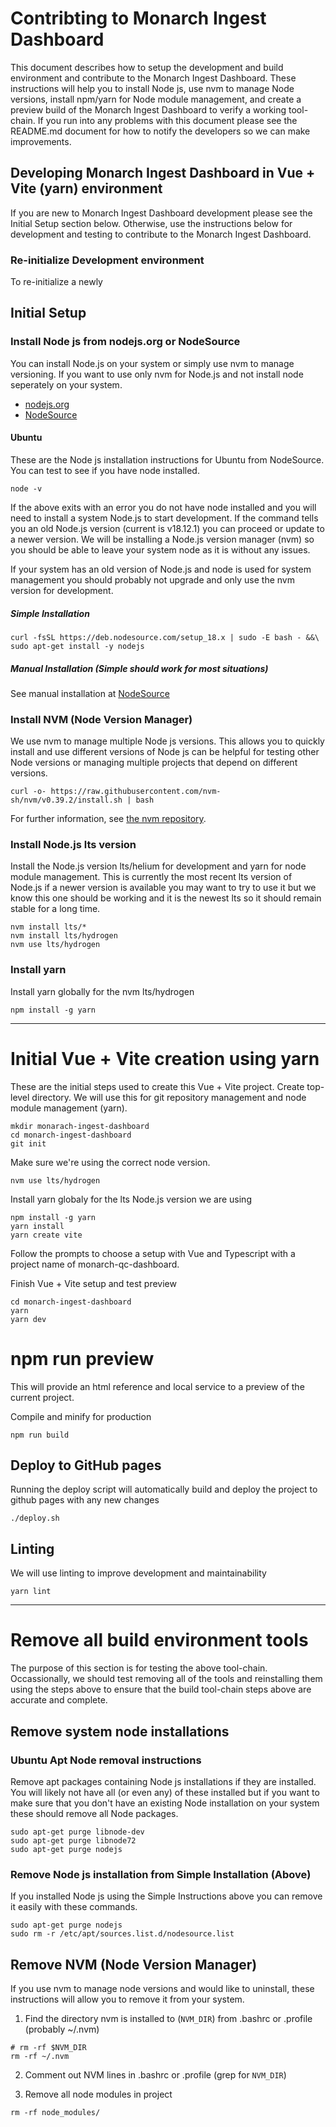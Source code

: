 # Contribting to Monarch Ingest Dashboard
This document describes how to setup the development and build environment and contribute to the Monarch Ingest Dashboard. These instructions will help you to install Node js, use nvm to manage Node versions, install npm/yarn for Node module management, and create a preview build of the Monarch Ingest Dashboard to verify a working tool-chain. If you run into any problems with this document please see the README.md document for how to notify the developers so we can make improvements.

## Developing Monarch Ingest Dashboard in Vue + Vite (yarn) environment
If you are new to Monarch Ingest Dashboard development please see the Initial Setup section below. Otherwise, use the instructions below for development and testing to contribute to the Monarch Ingest Dashboard.

### Re-initialize Development environment
To re-initialize a newly 

## Initial Setup
### Install Node js from nodejs.org or NodeSource
You can install Node.js on your system or simply use nvm to manage versioning. If you want to use only nvm for Node.js and not install node seperately on your system.
   * [nodejs.org](https://nodejs.org/)
   * [NodeSource](https://github.com/nodesource/distributions/blob/master/README.md)

#### Ubuntu
These are the Node js installation instructions for Ubuntu from NodeSource. You can test to see if you have node installed.
```
node -v
```

If the above exits with an error you do not have node installed and you will need to install a system Node.js to start development. If the command tells you an old Node.js version (current is v18.12.1) you can proceed or update to a newer version. We will be installing a Node.js version manager (nvm) so you should be able to leave your system node as it is without any issues.

If your system has an old version of Node.js and node is used for system management you should probably not upgrade and only use the nvm version for development.

##### Simple Installation
```
curl -fsSL https://deb.nodesource.com/setup_18.x | sudo -E bash - &&\
sudo apt-get install -y nodejs
```


##### Manual Installation (Simple should work for most situations)
See manual installation at [NodeSource](https://github.com/nodesource/distributions)


### Install NVM (Node Version Manager)
We use nvm to manage multiple Node js versions. This allows you to quickly install and use different versions of Node js can be helpful for testing other Node versions or managing multiple projects that depend on different versions.
```
curl -o- https://raw.githubusercontent.com/nvm-sh/nvm/v0.39.2/install.sh | bash
```
For further information, see [the nvm repository](https://github.com/nvm-sh/nvm#intro).

### Install Node.js lts version
Install the Node.js version lts/helium for development and yarn for node module management. This is currently the most recent lts version of Node.js if a newer version is available you may want to try to use it but we know this one should be working and it is the newest lts so it should remain stable for a long time. 
```
nvm install lts/*
nvm install lts/hydrogen
nvm use lts/hydrogen
```

### Install yarn
Install yarn globally for the nvm lts/hydrogen
```
npm install -g yarn
```

---

# Initial Vue + Vite creation using yarn
These are the initial steps used to create this Vue + Vite project. 
Create top-level directory. We will use this for git repository management and node module management (yarn).
```
mkdir monarach-ingest-dashboard
cd monarch-ingest-dashboard
git init
```

Make sure we're using the correct node version.
```
nvm use lts/hydrogen
```

Install yarn globaly for the lts Node.js version we are using
```
npm install -g yarn
yarn install
yarn create vite
```

Follow the prompts to choose a setup with Vue and Typescript with a project name of monarch-qc-dashboard.

Finish Vue + Vite setup and test preview

```
cd monarch-ingest-dashboard
yarn
yarn dev
```

# npm run preview
This will provide an html reference and local service to a preview of the current project.

Compile and minify for production
```
npm run build
```

## Deploy to GitHub pages
Running the deploy script will automatically build and deploy the project to github pages with any new changes
```
./deploy.sh
```

## Linting
We will use linting to improve development and maintainability
```
yarn lint
```

---

# Remove all build environment tools
The purpose of this section is for testing the above tool-chain. Occassionally, we should test removing all of the tools and reinstalling them using the steps above to ensure that the build tool-chain steps above are accurate and complete.


## Remove system node installations

### Ubuntu Apt Node removal instructions
Remove apt packages containing Node js installations if they are installed. You will likely not have all (or even any) of these installed but if you want to make sure that you don't have an existing Node installation on your system these should remove all Node packages. 
```
sudo apt-get purge libnode-dev
sudo apt-get purge libnode72
sudo apt-get purge nodejs
```
### Remove Node js installation from Simple Installation (Above)
If you installed Node js using the Simple Instructions above you can remove it easily with these commands.
```
sudo apt-get purge nodejs
sudo rm -r /etc/apt/sources.list.d/nodesource.list
```

## Remove NVM (Node Version Manager)
If you use nvm to manage node versions and would like to uninstall, these instructions will allow you to remove it from your system.
 
1. Find the directory nvm is installed to (`NVM_DIR`) from .bashrc or .profile (probably ~/.nvm) 
```
# rm -rf $NVM_DIR
rm -rf ~/.nvm
```
2. Comment out NVM lines in .bashrc or .profile (grep for `NVM_DIR`)


3. Remove all node modules in project
```
rm -rf node_modules/
```
